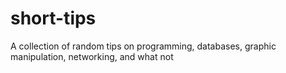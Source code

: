 # short-tips
A collection of random tips on programming, databases, graphic manipulation, networking, and what not
